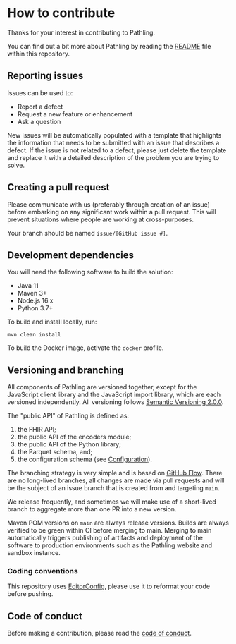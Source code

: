 # How to contribute

Thanks for your interest in contributing to Pathling.

You can find out a bit more about Pathling by reading the [README](README.md)
file within this repository.

## Reporting issues

Issues can be used to:

* Report a defect
* Request a new feature or enhancement
* Ask a question

New issues will be automatically populated with a template that highlights the
information that needs to be submitted with an issue that describes a defect. If
the issue is not related to a defect, please just delete the template and
replace it with a detailed description of the problem you are trying to solve.

## Creating a pull request

Please communicate with us (preferably through creation of an issue) before
embarking on any significant work within a pull request. This will prevent
situations where people are working at cross-purposes.

Your branch should be named `issue/[GitHub issue #]`.

## Development dependencies

You will need the following software to build the solution:

* Java 11
* Maven 3+
* Node.js 16.x
* Python 3.7+

To build and install locally, run:

```
mvn clean install
```

To build the Docker image, activate the `docker` profile.

## Versioning and branching

All components of Pathling are versioned together, except for the JavaScript
client library and the JavaScript import library, which are each versioned
independently. All versioning
follows [Semantic Versioning 2.0.0](https://semver.org/spec/v2.0.0.html).

The "public API" of Pathling is defined as:

1. the FHIR API;
2. the public API of the encoders module;
3. the public API of the Python library;
4. the Parquet schema, and;
5. the configuration schema (see
   [Configuration](https://pathling.csiro.au/docs/configuration.html)).

The branching strategy is very simple and is based on
[GitHub Flow](https://guides.github.com/introduction/flow/). There are no
long-lived branches, all changes are made via pull requests and will be the
subject of an issue branch that is created from and targeting `main`.

We release frequently, and sometimes we will make use of a short-lived branch to
aggregate more than one PR into a new version.

Maven POM versions on `main` are always release versions. Builds are always
verified to be green within CI before merging to main. Merging to main
automatically triggers publishing of artifacts and deployment of the software to
production environments such as the Pathling website and sandbox instance.

### Coding conventions

This repository uses [EditorConfig](https://editorconfig.org/), please use it to
reformat your code before pushing.

## Code of conduct

Before making a contribution, please read the
[code of conduct](CODE_OF_CONDUCT.md).
